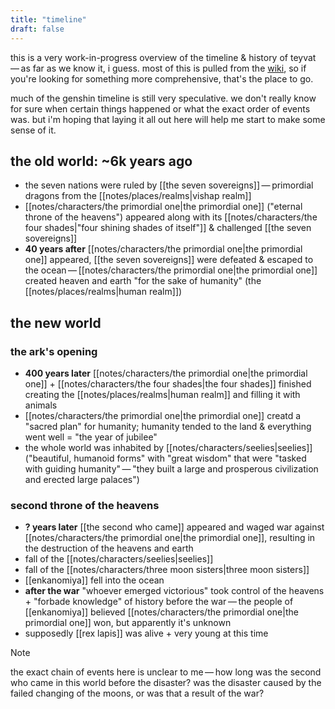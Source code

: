```yaml
---
title: "timeline"
draft: false
---
```


this is a very work-in-progress overview of the timeline & history of teyvat — as far as we know it, i guess. most of this is pulled from the [wiki](https://genshin-impact.fandom.com/wiki/Timeline), so if you're looking for something more comprehensive, that's the place to go.

much of the genshin timeline is still very speculative. we don't really know for sure when certain things happened or what the exact order of events was. but i'm hoping that laying it all out here will help me start to make some sense of it.

## the old world: ~6k years ago
* the seven nations were ruled by [[the seven sovereigns]] — primordial dragons from the [[notes/places/realms|vishap realm]]
* [[notes/characters/the primordial one|the primordial one]] ("eternal throne of the heavens") appeared along with its [[notes/characters/the four shades|"four shining shades of itself"]] & challenged [[the seven sovereigns]]
* **40 years after** [[notes/characters/the primordial one|the primordial one]] appeared, [[the seven sovereigns]] were defeated & escaped to the ocean — [[notes/characters/the primordial one|the primordial one]] created heaven and earth "for the sake of humanity" (the [[notes/places/realms|human realm]])

## the new world
### the ark's opening
- **400 years later** [[notes/characters/the primordial one|the primordial one]] + [[notes/characters/the four shades|the four shades]] finished creating the [[notes/places/realms|human realm]] and filling it with animals
- [[notes/characters/the primordial one|the primordial one]] creatd a "sacred plan" for humanity; humanity tended to the land & everything went well = "the year of jubilee"
- the whole world was inhabited by [[notes/characters/seelies|seelies]] ("beautiful, humanoid forms" with "great wisdom" that were "tasked with guiding humanity" — "they built a large and prosperous civilization and erected large palaces")
### second throne of the heavens
- **? years later** [[the second who came]] appeared and waged war against [[notes/characters/the primordial one|the primordial one]], resulting in the destruction of the heavens and earth
- fall of the [[notes/characters/seelies|seelies]]
- fall of the [[notes/characters/three moon sisters|three moon sisters]]
- [[enkanomiya]] fell into the ocean
- **after the war** "whoever emerged victorious" took control of the heavens + "forbade knowledge" of history before the war — the people of [[enkanomiya]] believed [[notes/characters/the primordial one|the primordial one]] won, but apparently it's unknown
- supposedly [[rex lapis]] was alive + very young at this time

> [!NOTE]
> the exact chain of events here is unclear to me — how long was the second who came in this world before the disaster? was the disaster caused by the failed changing of the moons, or was that a result of the war?

